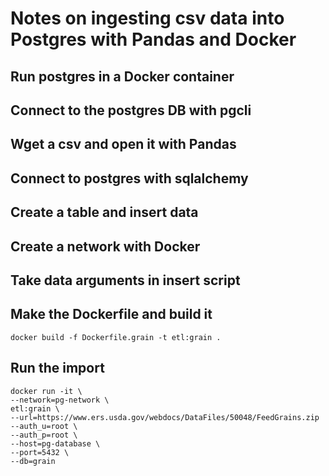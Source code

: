 # Notes on ingesting csv data into Postgres with Pandas and Docker

## Run postgres in a Docker container

## Connect to the postgres DB with pgcli

## Wget a csv and open it with Pandas

## Connect to postgres with sqlalchemy

## Create a table and insert data

## Create a network with Docker

## Take data arguments in insert script

## Make the Dockerfile and build it
`docker build -f Dockerfile.grain -t etl:grain .`

## Run the import
```
docker run -it \
--network=pg-network \
etl:grain \
--url=https://www.ers.usda.gov/webdocs/DataFiles/50048/FeedGrains.zip
--auth_u=root \
--auth_p=root \
--host=pg-database \
--port=5432 \
--db=grain
```